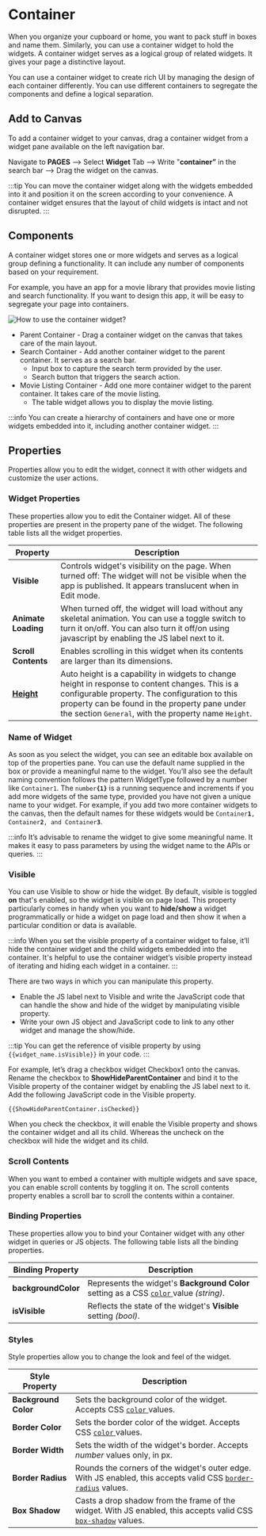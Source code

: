 # Container

When you organize your cupboard or home, you want to pack stuff in boxes and name them. Similarly, you can use a container widget to hold the widgets. A container widget serves as a logical group of related widgets. It gives your page a distinctive layout.

<VideoEmbed host="youtube" videoId="mfPGTUxr6SY" title="How to use Container Widget" caption="How to use Container Widget"/>

You can use a container widget to create rich UI by managing the design of each container differently. You can use different containers to segregate the components and define a logical separation.

## Add to Canvas

To add a container widget to your canvas, drag a container widget from a widget pane available on the left navigation bar.

Navigate to **PAGES** —> Select **Widget** Tab —> Write "**container”** in the search bar —> Drag the widget on the canvas.

:::tip
You can move the container widget along with the widgets embedded into it and position it on the screen according to your convenience. A container widget ensures that the layout of child widgets is intact and not disrupted.
:::

## Components

A container widget stores one or more widgets and serves as a logical group defining a functionality. It can include any number of components based on your requirement.

For example, you have an app for a movie library that provides movie listing and search functionality. If you want to design this app, it will be easy to segregate your page into containers.

![How to use the container widget?](</img/Widgets__Container__Components.png>)

* Parent Container - Drag a container widget on the canvas that takes care of the main layout.
* Search Container - Add another container widget to the parent container. It serves as a search bar.
  * Input box to capture the search term provided by the user.
  * Search button that triggers the search action.
* Movie Listing Container - Add one more container widget to the parent container. It takes care of the movie listing.
  * The table widget allows you to display the movie listing.

:::info
You can create a hierarchy of containers and have one or more widgets embedded into it, including another container widget.
:::

## Properties

Properties allow you to edit the widget, connect it with other widgets and customize the user actions.

### Widget Properties

These properties allow you to edit the Container widget. All of these properties are present in the property pane of the widget. The following table lists all the widget properties.

| Property            | Description                                                                                                                                                                                            |
| ------------------- | ------------------------------------------------------------------------------------------------------------------------------------------------------------------------------------------------------ |
| **Visible**         | Controls widget's visibility on the page. When turned off: The widget will not be visible when the app is published. It appears translucent when in Edit mode.  |
| **Animate Loading** | When turned off, the widget will load without any skeletal animation. You can use a toggle switch to turn it on/off. You can also turn it off/on using javascript by enabling the JS label next to it. |
| **Scroll Contents** | Enables scrolling in this widget when its contents are larger than its dimensions.  |
| [**Height**](./README.md#auto-height)        | Auto height is a capability in widgets to change height in response to content changes. This is a configurable property. The configuration to this property can be found in the property pane under the section `General`, with the property name `Height`.                                      |

### Name of Widget

As soon as you select the widget, you can see an editable box available on top of the properties pane. You can use the default name supplied in the box or provide a meaningful name to the widget. You’ll also see the default naming convention follows the pattern WidgetType followed by a number like `Container1`. The `number`**`{1}`** is a running sequence and increments if you add more widgets of the same type, provided you have not given a unique name to your widget. For example, if you add two more container widgets to the canvas, then the default names for these widgets would be `Container`**`1`**`, Container`**`2`**`, and Container`**`3`**.

:::info
It’s advisable to rename the widget to give some meaningful name. It makes it easy to pass parameters by using the widget name to the APIs or queries.
:::

### Visible

You can use Visible to show or hide the widget. By default, visible is toggled **on** that's enabled, so the widget is visible on page load. This property particularly comes in handy when you want to **hide/show** a widget programmatically or hide a widget on page load and then show it when a particular condition or data is available.

:::info
When you set the visible property of a container widget to false, it’ll hide the container widget and the child widgets embedded into the container. It's helpful to use the container widget’s visible property instead of iterating and hiding each widget in a container.
:::

There are two ways in which you can manipulate this property.

* Enable the JS label next to Visible and write the JavaScript code that can handle the show and hide of the widget by manipulating visible property.
* Write your own JS object and JavaScript code to link to any other widget and manage the show/hide.

:::tip
You can get the reference of visible property by using `{{widget_name.isVisible}}` in your code.
:::

For example, let’s drag a checkbox widget Checkbox1 onto the canvas. Rename the checkbox to **ShowHideParentContainer** and bind it to the Visible property of the container widget by enabling the JS label next to it. Add the following JavaScript code in the Visible property.

```
{{ShowHideParentContainer.isChecked}}
```

When you check the checkbox, it will enable the Visible property and shows the container widget and all its child. Whereas the uncheck on the checkbox will hide the widget and its child.

<VideoEmbed host="youtube" videoId="ImuDDWfVWas" title="Visible" caption="Visible"/>

### Scroll Contents

When you want to embed a container with multiple widgets and save space, you can enable scroll contents by toggling it on. The scroll contents property enables a scroll bar to scroll the contents within a container.

### Binding Properties

These properties allow you to bind your Container widget with any other widget in queries or JS objects. The following table lists all the binding properties.

| Binding Property    | Description                                                                                                                                       |
| ------------------- | ------------------------------------------------------------------------------------------------------------------------------------------------- |
| **backgroundColor** | Represents the widget's **Background Color** setting as a CSS [`color` ](https://developer.mozilla.org/en-US/docs/Web/CSS/color)value _(string)_. |
| **isVisible**       | Reflects the state of the widget's **Visible** setting _(bool)_.                                                                                  |

### Styles

Style properties allow you to change the look and feel of the widget.

| Style Property       | Description                                                                                                                                                                      |
| -------------------- | -------------------------------------------------------------------------------------------------------------------------------------------------------------------------------- |
| **Background Color** | Sets the background color of the widget. Accepts  CSS [`color` ](https://developer.mozilla.org/en-US/docs/Web/CSS/color)values.                                                  |
| **Border Color**     | Sets the border color of the widget. Accepts  CSS [`color` ](https://developer.mozilla.org/en-US/docs/Web/CSS/color)values.                                                      |
| **Border Width**     | Sets the width of the widget's border. Accepts _number_ values only, in px.                                                                                                      |
| **Border Radius**    | Rounds the corners of the widget's outer edge. With JS enabled, this accepts valid CSS [`border-radius`](https://developer.mozilla.org/en-US/docs/Web/CSS/border-radius) values. |
| **Box Shadow**       | Casts a drop shadow from the frame of the widget. With JS enabled, this accepts valid CSS [`box-shadow`](https://developer.mozilla.org/en-US/docs/Web/CSS/box-shadow) values.    |
